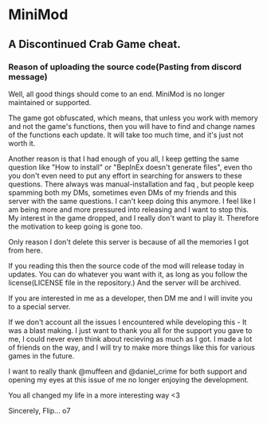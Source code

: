 # MiniMod
## A Discontinued Crab Game cheat.

### Reason of uploading the source code(Pasting from discord message)

Well, all good things should come to an end. MiniMod is no longer maintained or supported.

The game got obfuscated, which means, that unless you work with memory and not the game's functions, then you will have to find and change names of the functions each update. It will take too much time, and it's just not worth it.

Another reason is that I had enough of you all, I keep getting the same question like "How to install" or "BepInEx doesn't generate files", even tho you don't even  need to put any effort in searching for answers to these questions. There always was manual-installation  and faq , but people keep spamming both my DMs, sometimes even DMs of my friends and this server with the same questions. I can't keep doing this anymore. I feel like I am being more and more pressured into releasing and I want to stop this. My interest in the game dropped, and I really don't want to play it. Therefore the motivation to keep going is gone too.

Only reason I don't delete this server is because of all the memories I got from here. 

If you reading this then the source code of the mod will release today in updates. You can do whatever you want with it, as long as you follow the license(LICENSE file in the repository.) And the server will be archived.

If you are interested in me as a developer, then DM me and I will invite you to a special server. 

If we don't account all the issues I encountered while developing this - It was a blast making. I just want to thank you all for the support you gave to me, I could never even think about recieving as much as I got. I made a lot of friends on the way, and I will try to make more things like this for various games in the future.

I want to really thank @muffeen and @daniel_crime for both support and opening my eyes at this issue of me no longer enjoying the development.

You all changed my life in a more interesting way <3

Sincerely, Flip...
o7
